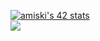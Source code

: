 [![amiski's 42 stats](https://badge.mediaplus.ma/darkblue/amiski)](https://github.com/oakoudad/badge42)
<br/>
<img src="https://github-readme-stats.vercel.app/api?username=Abderrazzak1m&count_private=true&show_icons=true&theme=vue-dark"/>
